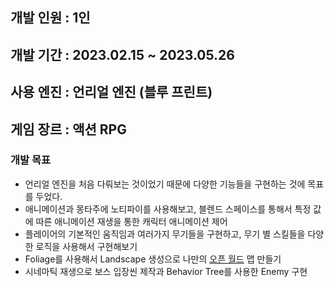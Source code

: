 <h2>개발 인원 : 1인</h2>
<h2>개발 기간 : 2023.02.15 ~ 2023.05.26</h2>
<h2>사용 엔진 : 언리얼 엔진 (블루 프린트)</h2>
<h2>게임 장르 : 액션 RPG</h2>

<h3>개발 목표</h3>
<ul>
  <li>언리얼 엔진을 처음 다뤄보는 것이었기 때문에 다양한 기능들을 구현하는 것에 목표를 두었다.</li>
  <li>애니메이션과 몽타주에 노티파이를 사용해보고, 블렌드 스페이스를 통해서 특정 값에 따른 애니메이션 재생을 통한 캐릭터 애니메이션 제어</li>
  <li>플레이어의 기본적인 움직임과 여러가지 무기들을 구현하고, 무기 별 스킬들을 다양한 로직을 사용해서 구현해보기</li>
  <li>Foliage를 사용해서 Landscape 생성으로 나만의 <a href="https://www.youtube.com/watch?v=Nu4VMNb93Hc&list=PLNTm9yU0zou7kKcN7091Rdr322Qge5LNA">오픈 월드</a> 맵 만들기</li>
  <li>시네마틱 재생으로 보스 입장씬 제작과 Behavior Tree를 사용한 Enemy 구현</li>
</ul>
